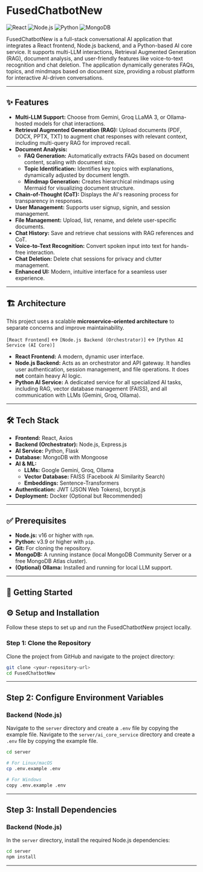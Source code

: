 # FusedChatbotNew

![React](https://img.shields.io/badge/React-20232A?style=for-the-badge&logo=react&logoColor=61DAFB)
![Node.js](https://img.shields.io/badge/Node.js-339933?style=for-the-badge&logo=nodedotjs&logoColor=white)
![Python](https://img.shields.io/badge/Python-3776AB?style=for-the-badge&logo=python&logoColor=white)
![MongoDB](https://img.shields.io/badge/MongoDB-47A248?style=for-the-badge&logo=mongodb&logoColor=white)

FusedChatbotNew is a full-stack conversational AI application that integrates a React frontend, Node.js backend, and a Python-based AI core service. It supports multi-LLM interactions, Retrieval Augmented Generation (RAG), document analysis, and user-friendly features like voice-to-text recognition and chat deletion. The application dynamically generates FAQs, topics, and mindmaps based on document size, providing a robust platform for interactive AI-driven conversations.

---

## ✨ Features

*   **Multi-LLM Support:** Choose from Gemini, Groq LLaMA 3, or Ollama-hosted models for chat interactions.
*   **Retrieval Augmented Generation (RAG):** Upload documents (PDF, DOCX, PPTX, TXT) to augment chat responses with relevant context, including multi-query RAG for improved recall.
*   **Document Analysis:**
    *   **FAQ Generation:** Automatically extracts FAQs based on document content, scaling with document size.
    *   **Topic Identification:** Identifies key topics with explanations, dynamically adjusted by document length.
    *   **Mindmap Generation:** Creates hierarchical mindmaps using Mermaid for visualizing document structure.
*   **Chain-of-Thought (CoT):** Displays the AI's reasoning process for transparency in responses.
*   **User Management:** Supports user signup, signin, and session management.
*   **File Management:** Upload, list, rename, and delete user-specific documents.
*   **Chat History:** Save and retrieve chat sessions with RAG references and CoT.
*   **Voice-to-Text Recognition:** Convert spoken input into text for hands-free interaction.
*   **Chat Deletion:** Delete chat sessions for privacy and clutter management.
*   **Enhanced UI:** Modern, intuitive interface for a seamless user experience.

---

## 🏗️ Architecture

This project uses a scalable **microservice-oriented architecture** to separate concerns and improve maintainability.

`[React Frontend]` ↔️ `[Node.js Backend (Orchestrator)]` ↔️ `[Python AI Service (AI Core)]`

*   **React Frontend:** A modern, dynamic user interface.
*   **Node.js Backend:** Acts as an orchestrator and API gateway. It handles user authentication, session management, and file operations. It does **not** contain heavy AI logic.
*   **Python AI Service:** A dedicated service for all specialized AI tasks, including RAG, vector database management (FAISS), and all communication with LLMs (Gemini, Groq, Ollama).

---

## 🛠️ Tech Stack

*   **Frontend:** React, Axios
*   **Backend (Orchestrator):** Node.js, Express.js
*   **AI Service:** Python, Flask
*   **Database:** MongoDB with Mongoose
*   **AI & ML:**
    *   **LLMs:** Google Gemini, Groq, Ollama
    *   **Vector Database:** FAISS (Facebook AI Similarity Search)
    *   **Embeddings:** Sentence-Transformers
*   **Authentication:** JWT (JSON Web Tokens), bcrypt.js
*   **Deployment:** Docker (Optional but Recommended)

---

## ✅ Prerequisites

*   **Node.js:** v16 or higher with `npm`.
*   **Python:** v3.9 or higher with `pip`.
*   **Git:** For cloning the repository.
*   **MongoDB:** A running instance (local MongoDB Community Server or a free MongoDB Atlas cluster).
*   **(Optional) Ollama:** Installed and running for local LLM support.

---

## 🚀 Getting Started

## ⚙️ Setup and Installation

Follow these steps to set up and run the FusedChatbotNew project locally.

### Step 1: Clone the Repository

Clone the project from GitHub and navigate to the project directory:

```bash
git clone <your-repository-url>
cd FusedChatbotNew
```
---

## Step 2: Configure Environment Variables

### Backend (Node.js)

Navigate to the `server` directory and create a `.env` file by copying the example file.
Navigate to the `server/ai_core_service` directory and create a `.env` file by copying the example file.

```bash
cd server

# For Linux/macOS
cp .env.example .env

# For Windows
copy .env.example .env

```

---

## Step 3: Install Dependencies

### Backend (Node.js)

In the `server` directory, install the required Node.js dependencies:

```bash
cd server
npm install

```

---
